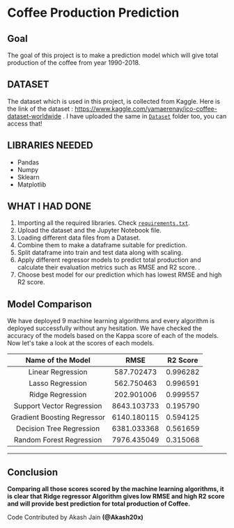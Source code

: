 # Coffee Production Prediction

## Goal
The goal of this project is to make a prediction model which will give total production of the coffee from year 1990-2018.

## DATASET
The dataset which is used in this project, is collected from Kaggle. Here is the link of the dataset : https://www.kaggle.com/yamaerenay/ico-coffee-dataset-worldwide . I have uploaded the
same in [`Dataset`](https://github.com/prathimacode-hub/ML-ProjectKart/tree/main/Coffee%20Production%20Prediction/Dataset) folder too, you can access that!

## LIBRARIES NEEDED

- Pandas
- Numpy
- Sklearn
- Matplotlib

## WHAT I HAD DONE
1. Importing all the required libraries. Check [`requirements.txt`](https://github.com/prathimacode-hub/ML-ProjectKart/blob/main/Coffee%20Production%20Prediction/Model/requirements.txt).
2. Upload the dataset and the Jupyter Notebook file.
3. Loading different data files from a Dataset. 
4. Combine them to make a dataframe suitable for prediction. 
5. Split dataframe into train and test data along with scaling. 
6. Apply different regressor models to predict total production and calculate their evaluation metrics such as RMSE and R2 score. .
7. Choose best model for our prediction which has lowest RMSE and high R2 score. 

## Model Comparison
We have deployed 9 machine learning algorithms and every algorithm is deployed successfully without any hesitation. We have checked the accuracy of the models based on the Kappa score of each of the models. Now let's take a look at the scores of each models.

|Name of the Model|RMSE |R2 Score |
|:---:|:---:|:---:|
|Linear Regression|587.702473|0.996282|
|Lasso Regression|562.750463|0.996591|
|Ridge Regression|202.901006|0.999557|
|Support Vector Regression|8643.103733|0.195790|
|Gradient Boosting Regressor|6140.180115|0.594125|
|Decision Tree Regression|6381.033368|0.561659|
|Random Forest Regression|7976.435049|0.315068|

*****************************************

## Conclusion

**Comparing all those scores scored by the machine learning algorithms, it is clear that Ridge regressor Algorithm gives low RMSE and high R2 score and will provide best prediction for total production of Coffee.**

Code Contributed by Akash Jain **(@Akash20x)**
